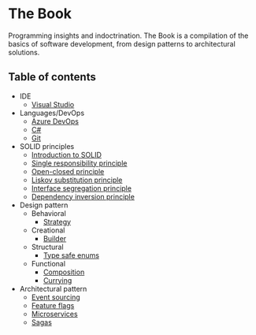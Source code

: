 # The Book
Programming insights and indoctrination. The Book is a compilation of the basics of software development, from design patterns to architectural solutions.

## Table of contents
- IDE
  - [Visual Studio](./ide/visual_studio.md)
- Languages/DevOps
  - [Azure DevOps](./devops/azure.md)
  - [C#](./languages/csharp.md)
  - [Git](./devops/git.md)
- SOLID principles
  - [Introduction to SOLID](./principles/introduction.md)
  - [Single responsibility principle](./principles/single_responsibility_principle.md)
  - [Open-closed principle](./principles/open_closed_principle.md)
  - [Liskov substitution principle](./principles/liskov_substitution_principle.md)
  - [Interface segregation principle](./principles/interface_segregation_principle.md)
  - [Dependency inversion principle](./principles/dependency_inversion_principle.md)
- Design pattern
  - Behavioral
    - [Strategy](./design_pattern/behavioral/strategy_pattern.md)
  - Creational
    - [Builder](./design_pattern/creational/builder_pattern.md)
  - Structural
    - [Type safe enums](./design_pattern/structural/type_safe_enum_pattern.md)
  - Functional
    - [Composition](./design_pattern/functional/composition_pattern.md)
    - [Currying](./design_pattern/functional/currying_pattern.md)
- Architectural pattern
  - [Event sourcing](./architectural_pattern/event_sourcing.md)
  - [Feature flags](./architectural_pattern/feature_flags.md)
  - [Microservices](./architectural_pattern/microservices.md)
  - [Sagas](./architectural_pattern/sagas_pattern.md)

